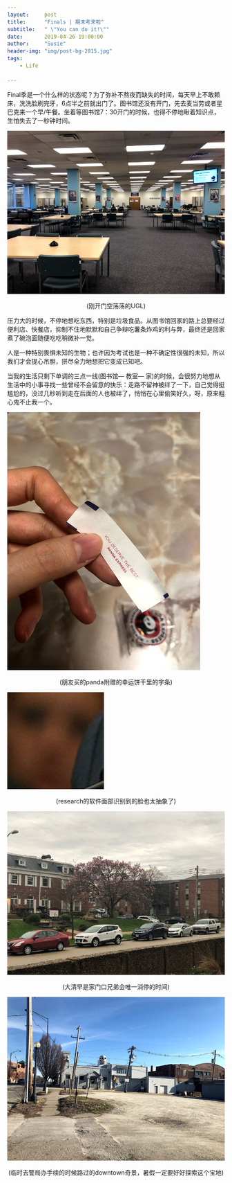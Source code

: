```yaml
---
layout:     post
title:      "Finals | 期末考来啦"
subtitle:   " \"You can do it!\""
date:       2019-04-26 19:00:00
author:     "Susie"
header-img: "img/post-bg-2015.jpg"
tags:
    - Life

---
```


Final季是一个什么样的状态呢？为了弥补不熬夜而缺失的时间，每天早上不敢赖床，洗洗脸刷完牙，6点半之前就出门了。图书馆还没有开门，先去麦当劳或者星巴克来一个早/午餐。坐着等图书馆7：30开门的时候，也得不停地瞅着知识点，生怕失去了一秒钟时间。

![img](/img/in-post/finals/ugl.jpg)

<p style="text-align: center;">(刚开门空荡荡的UGL)</p>

压力大的时候，不停地想吃东西，特别是垃圾食品。从图书馆回家的路上总要经过便利店、快餐店，抑制不住地默默和自己争辩吃薯条炸鸡的利与弊，最终还是回家煮了碗泡面随便吃吃稍微补一觉。

人是一种特别畏惧未知的生物；也许因为考试也是一种不确定性很强的未知，所以我们才会提心吊胆，拼尽全力地想把它变成已知吧。

当我的生活只剩下单调的三点一线(图书馆— 教室— 家)的时候，会很努力地想从生活中的小事寻找一些曾经不会留意的快乐：走路不留神被绊了一下，自己觉得挺尴尬的，没过几秒听到走在后面的人也被绊了，悄悄在心里偷笑好久，呀，原来粗心鬼不止我一个。

![img](/img/in-post/finals/panda.jpg)

<p style="text-align: center;">(朋友买的panda附赠的幸运饼干里的字条)</p>

![img](/img/in-post/finals/what.png)

<p style="text-align: center;">(research的软件面部识别到的脸也太抽象了)</p>

![img](/img/in-post/finals/front.jpg)

<p style="text-align: center;">(大清早是家门口兄弟会唯一消停的时间)</p>

![img](/img/in-post/finals/downtown.jpg)

<p style="text-align: center;">(临时去警局办手续的时候路过的downtown奇景，暑假一定要好好探索这个宝地)</p>